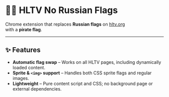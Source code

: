 # 🏴‍☠️ HLTV No Russian Flags

Chrome extension that replaces **Russian flags** on [hltv.org](https://hltv.org)  
with a **pirate flag**.

---

## ✨ Features

- **Automatic flag swap** – Works on all HLTV pages, including dynamically loaded content.
- **Sprite & `<img>` support** – Handles both CSS sprite flags and regular images.
- **Lightweight** – Pure content script and CSS; no background page or external dependencies.
